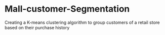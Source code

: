 # Mall-customer-Segmentation
Creating a K-means clustering algorithm to group customers of a retail store based on their purchase history
